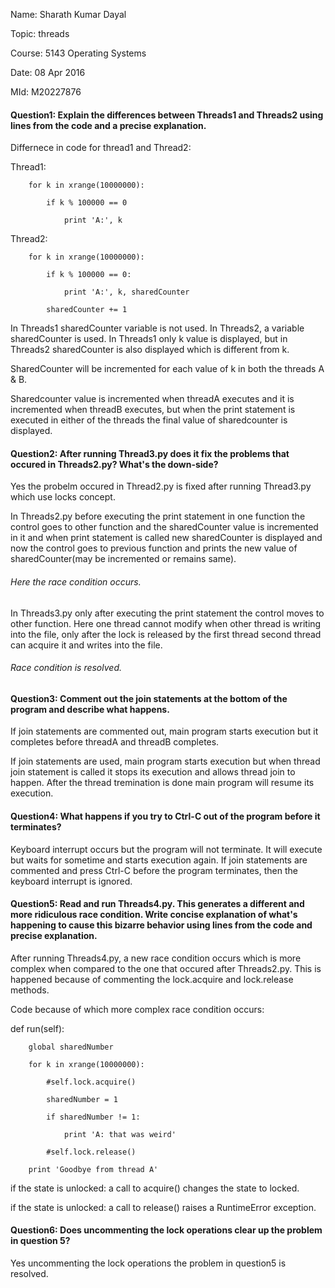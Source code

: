 Name: Sharath Kumar Dayal

Topic: threads

Course: 5143 Operating Systems

Date: 08 Apr 2016

MId: M20227876


#### Question1: Explain the differences between Threads1 and Threads2 using lines from the code and a precise explanation.


Differnece in code for thread1 and Thread2:

Thread1: 

        for k in xrange(10000000):
  
            if k % 100000 == 0
            
                print 'A:', k

Thread2:  

        for k in xrange(10000000):

            if k % 100000 == 0:
            
                print 'A:', k, sharedCounter
                
            sharedCounter += 1
            

In Threads1 sharedCounter variable is not used. In Threads2, a variable sharedCounter is used. 
In Threads1 only k value is displayed, but in Threads2 sharedCounter is also displayed which is different from k.

SharedCounter will be incremented for each value of k in both the threads A & B.

Sharedcounter value is incremented when threadA executes and it is incremented when threadB executes,
but when the print statement is executed in either of the threads the final value of sharedcounter is displayed.


#### Question2: After running Thread3.py does it fix the problems that occured in Threads2.py? What's the down-side?

Yes the probelm occured in Thread2.py is fixed after running Thread3.py which use locks concept.

In Threads2.py  before executing the print statement in one function the control goes to other function and the sharedCounter value is incremented in it and
when print statement is called new sharedCounter is displayed and now the control goes to previous function and prints the new value of sharedCounter(may be incremented or remains same).
###### Here the race condition occurs.

In Threads3.py only after executing the print statement the control moves to other function.
Here one thread cannot modify when other thread is writing into the file, only after the lock is released by the first thread second thread can acquire it and writes into the file.
###### Race condition is resolved.


#### Question3: Comment out the join statements at the bottom of the program and describe what happens.

If join statements are commented out, main program starts execution but it completes before threadA and threadB completes.

If join statements are used, main program starts execution but when thread join statement is called it stops its execution and allows thread join to happen.
After the thread tremination is done main program will resume its execution.

#### Question4: What happens if you try to Ctrl-C out of the program before it terminates?

Keyboard interrupt occurs but the program will not terminate.
It will execute but waits for sometime and starts execution again.
If join statements are commented and press Ctrl-C before the program terminates, then the keyboard interrupt is ignored.

#### Question5: Read and run Threads4.py. This generates a different and more ridiculous race condition. Write concise explanation of what's happening to cause this bizarre behavior using lines from the code and precise explanation.

After running Threads4.py, a new race condition occurs which is more complex when compared to the one that occured after Threads2.py. This is happened because of commenting the lock.acquire and lock.release methods.

Code because of which more complex race condition occurs:

def run(self):

        global sharedNumber
        
        for k in xrange(10000000):
        
            #self.lock.acquire()
            
            sharedNumber = 1
            
            if sharedNumber != 1:
            
                print 'A: that was weird'
            
            #self.lock.release()
        
        print 'Goodbye from thread A'
        

if the state is unlocked: a call to acquire() changes the state to locked.

if the state is unlocked: a call to release() raises a RuntimeError exception.


#### Question6: Does uncommenting the lock operations clear up the problem in question 5?
Yes uncommenting the lock operations the problem in question5 is resolved.
